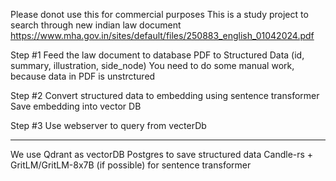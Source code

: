 Please donot use this for commercial purposes
This is a study project to search through new indian law document
https://www.mha.gov.in/sites/default/files/250883_english_01042024.pdf

Step #1
Feed the law document to database
PDF to Structured Data (id, summary, illustration, side_node)
You need to do some manual work, because data in PDF is unstrctured

Step #2
Convert structured data to embedding using sentence transformer
Save embedding into vector DB

Step #3
Use webserver to query from vecterDb

---

We use Qdrant as vectorDB
Postgres to save structured data
Candle-rs + GritLM/GritLM-8x7B (if possible) for sentence transformer 

